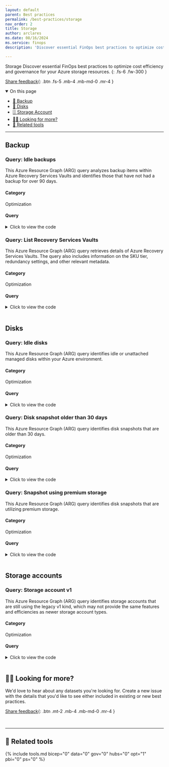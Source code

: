 ```yaml
---
layout: default
parent: Best practices
permalink: /best-practices/storage
nav_order: 2
title: Storage
author: arclares
ms.date: 08/16/2024
ms.service: finops
description: 'Discover essential FinOps best practices to optimize cost efficiency and governance for your Azure resources.'

---
```


<span class="fs-9 d-block mb-4">Storage</span>
Discover essential FinOps best practices to optimize cost efficiency and governance for your Azure storage resources.
{: .fs-6 .fw-300 }

[Share feedback](#️-looking-for-more){: .btn .fs-5 .mb-4 .mb-md-0 .mr-4 }

<details open markdown="1">
   <summary class="fs-2 text-uppercase">On this page</summary>

- [💽 Backup](#backup)
- [💽 Disks](#disks)
- [🗄️ Storage Account](#storage-account)
- [🙋‍♀️ Looking for more?](#️-looking-for-more)
- [🧰 Related tools](#-related-tools)

</details>

---

## Backup

### Query: Idle backups

This Azure Resource Graph (ARG) query analyzes backup items within Azure Recovery Services Vaults and identifies those that have not had a backup for over 90 days.

#### Category

Optimization


#### Query


<details>
  <summary>Click to view the code</summary>
  <div class="code-block">
    <pre><code> recoveryservicesresources
| where type =~ 'microsoft.recoveryservices/vaults/backupfabrics/protectioncontainers/protecteditems'
    | extend vaultId = tostring(properties.vaultId)
    | extend resourceId = tostring(properties.sourceResourceId)
    | extend idleBackup= datetime_diff('day', now(), todatetime(properties.lastBackupTime)) > 90
    | extend  resourceType=tostring(properties.workloadType)
    | extend protectionState=tostring(properties.protectionState)
    | extend lastBackupTime=tostring(properties.lastBackupTime)
    | extend resourceGroup=strcat('/subscriptions/',subscriptionId,'/resourceGroups/',resourceGroup)
    | extend lastBackupDate=todatetime(properties.lastBackupTime)
| where idleBackup != 0
| project resourceId,vaultId,idleBackup,lastBackupDate,resourceType,protectionState,lastBackupTime,location,resourceGroup,subscriptionId
</code></pre>
  </div>
</details>


### Query: List Recovery Services Vaults

This Azure Resource Graph (ARG) query retrieves details of Azure Recovery Services Vaults. The query also includes information on the SKU tier, redundancy settings, and other relevant metadata.

#### Category

Optimization

#### Query

<details>
  <summary>Click to view the code</summary>
  <div class="code-block">
    <pre><code> Resources
| where type == 'microsoft.recoveryservices/vaults'
| where resourceGroup in ({ResourceGroup})
    | extend skuTier = tostring(sku['tier'])
    | extend skuName = tostring(sku['name'])
    | extend resourceGroup = strcat('/subscriptions/', subscriptionId, '/resourceGroups/', resourceGroup)
    | extend redundancySettings = tostring(properties.redundancySettings['standardTierStorageRedundancy'])
| order by id asc
| project id, redundancySettings, resourceGroup, location, subscriptionId, skuTier, skuName
</code></pre>
  </div>
</details>

<br>

## Disks

### Query: Idle disks

This Azure Resource Graph (ARG) query identifies idle or unattached managed disks within your Azure environment.


#### Category

Optimization

#### Query

<details>
  <summary>Click to view the code</summary>
  <div class="code-block">
    <pre><code> resources 
| where type =~ 'microsoft.compute/disks' and managedBy == ""
| extend diskState = tostring(properties.diskState)
| where managedBy == "" and diskState != 'ActiveSAS'
or diskState == 'Unattached' and diskState != 'ActiveSAS'  
and tags !contains 'ASR-ReplicaDisk' and tags !contains 'asrseeddisk'
| extend DiskId=id, DiskIDfull=id, DiskName=name, SKUName=sku.name, SKUTier=sku.tier, DiskSizeGB=tostring(properties.diskSizeGB), Location=location, TimeCreated=tostring(properties.timeCreated), SubId=subscriptionId
| order by DiskId asc 
| project DiskId, DiskIDfull, DiskName, DiskSizeGB, SKUName, SKUTier, resourceGroup, Location, TimeCreated, subscriptionId
</code></pre>
  </div>
</details>


### Query: Disk snapshot older than 30 days

This Azure Resource Graph (ARG) query identifies disk snapshots that are older than 30 days.


#### Category

Optimization

#### Query


<details>
  <summary>Click to view the code</summary>
  <div class="code-block">
    <pre><code> resources
| where type == 'microsoft.compute/snapshots'
| extend TimeCreated = properties.timeCreated
| extend resourceGroup=strcat("/subscriptions/",subscriptionId,"/resourceGroups/",resourceGroup)
| where TimeCreated < ago(30d)
| order by id asc 
| project id, resourceGroup, location, TimeCreated ,subscriptionId
</code></pre>
  </div>
</details>


### Query: Snapshot using premium storage

This Azure Resource Graph (ARG) query identifies disk snapshots that are utilizing premium storage.


#### Category

Optimization


#### Query


<details>
  <summary>Click to view the code</summary>
  <div class="code-block">
    <pre><code> resources
| where type == 'microsoft.compute/snapshots'
| extend StorageSku = tostring(sku.tier), resourceGroup=strcat('/subscriptions/',subscriptionId,'/resourceGroups/',resourceGroup),diskSize=tostring(properties.diskSizeGB)
| where StorageSku == "Premium"
| project id,name,StorageSku,diskSize,location,resourceGroup,subscriptionId
</code></pre>
  </div>
</details>

<br>


## Storage accounts

### Query: Storage account v1

This Azure Resource Graph (ARG) query identifies storage accounts that are still using the legacy v1 kind, which may not provide the same features and efficiencies as newer storage account types.

#### Category

Optimization

#### Query

<details>
  <summary>Click to view the code</summary>
  <div class="code-block">
    <pre><code> resources 
| where type =~ 'Microsoft.Storage/StorageAccounts' and kind !='StorageV2' and kind !='FileStorage'
| where resourceGroup in ({ResourceGroup})
| extend StorageAccountName=name, SAKind=kind,AccessTier=tostring(properties.accessTier),SKUName=sku.name, SKUTier=sku.tier, Location=location
| order by id asc
| project id,StorageAccountName, SKUName, SKUTier, SAKind,AccessTier, resourceGroup, Location, subscriptionId</code></pre>
  </div>
</details>

<br>


## 🙋‍♀️ Looking for more?

We'd love to hear about any datasets you're looking for. Create a new issue with the details that you'd like to see either included in existing or new best practices.

[Share feedback](https://aka.ms/ftk/idea){: .btn .mt-2 .mb-4 .mb-md-0 .mr-4 }

<br>

---

## 🧰 Related tools

{% include tools.md bicep="0" data="0" gov="0" hubs="0" opt="1" pbi="0" ps="0" %}

<br>
